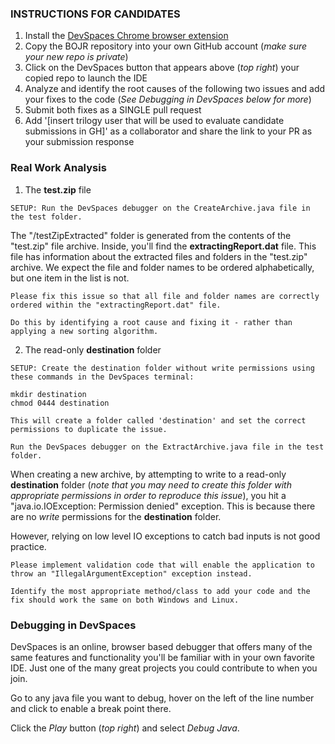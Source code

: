 ### INSTRUCTIONS FOR CANDIDATES
1. Install the [DevSpaces Chrome browser extension](https://chrome.google.com/webstore/detail/devspaces-dev-environment/dmbijlfedfamdpenajngckdlehjighfi?hl=en) 
2. Copy the BOJR repository into your own GitHub account (*make sure your new repo is private*)
3. Click on the DevSpaces button that appears above (*top right*) your copied repo to launch the IDE
4. Analyze and identify the root causes of the following two issues and add your fixes to the code (*See Debugging in DevSpaces below for more*)
5. Submit both fixes as a SINGLE pull request
6. Add '[insert trilogy user that will be used to evaluate candidate submissions in GH]' as a collaborator and share the link to your PR as your submission response

### Real Work Analysis
1.  The **test.zip** file

```SETUP: Run the DevSpaces debugger on the CreateArchive.java file in the test folder.```

The "/testZipExtracted" folder is generated from the contents of the "test.zip" file archive. Inside, you'll find the **extractingReport.dat** file. This file has information about the extracted files and folders in the "test.zip" archive. We expect the file and folder names to be ordered alphabetically, but one item in the list is not. 

```
Please fix this issue so that all file and folder names are correctly ordered within the "extractingReport.dat" file. 

Do this by identifying a root cause and fixing it - rather than applying a new sorting algorithm.
```

2.  The read-only **destination** folder

```
SETUP: Create the destination folder without write permissions using these commands in the DevSpaces terminal:

mkdir destination
chmod 0444 destination

This will create a folder called 'destination' and set the correct permissions to duplicate the issue. 

Run the DevSpaces debugger on the ExtractArchive.java file in the test folder.
```

When creating a new archive, by attempting to write to a read-only **destination** folder (*note that you may need to create this folder with appropriate permissions in order to reproduce this issue*), you hit a "java.io.IOException: Permission denied" exception. This is because there are no *write* permissions for the **destination** folder.

However, relying on low level IO exceptions to catch bad inputs is not good practice. 

```
Please implement validation code that will enable the application to throw an "IllegalArgumentException" exception instead. 

Identify the most appropriate method/class to add your code and the fix should work the same on both Windows and Linux.
```

### Debugging in DevSpaces
DevSpaces is an online, browser based debugger that offers many of the same features and functionality you'll be familiar with in your own favorite IDE. Just one of the many great projects you could contribute to when you join.

Go to any java file you want to debug, hover on the left of the line number and click to enable a break point there.

Click the *Play* button (*top right*) and select *Debug Java*.
